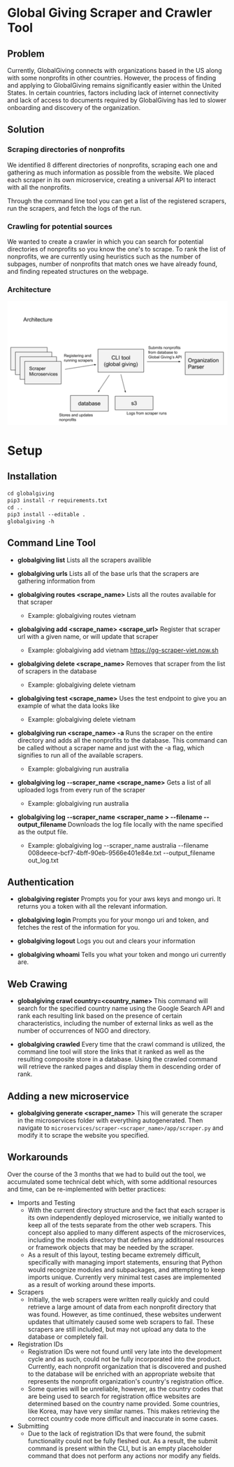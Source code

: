 # Global Giving Scraper and Crawler Tool



## Problem
Currently, GlobalGiving connects with organizations based in the US along with some nonprofits in other countries. However, the process of finding and applying to GlobalGiving remains significantly easier within the United States. In certain countries, factors including lack of internet connectivity and lack of access to documents required by GlobalGiving has led to slower onboarding and discovery of the organization. 

## Solution 

### Scraping directories of nonprofits

We identified 8 different directories of nonprofits, scraping each one and gathering as much information as possible from the website. We placed each scraper in its own microservice, creating a universal API to interact with all the nonprofits. 

Through the command line tool you can get a list of the registered scrapers, run the scrapers, and fetch the logs of the run.

### Crawling for potential sources 
 
We wanted to create a crawler in which you can search for potential directories of nonprofits so you know the one's to scrape. To rank the list of nonprofits, we are currently using heuristics such as the number of subpages, number of nonprofits that match ones we have already found, and finding repeated structures on the webpage. 

### Architecture

![GitHub Logo](/resources/architecture.png)


# Setup

## Installation

```
cd globalgiving 
pip3 install -r requirements.txt
cd ..
pip3 install --editable .
globalgiving -h
```

## Command Line Tool

* **globalgiving list** 
Lists all the scrapers availible

* **globalgiving urls**
Lists all of the base urls that the scrapers are gathering information from

* **globalgiving routes <scrape_name>** 
Lists all the routes available for that scraper
    * Example: globalgiving routes vietnam

* **globalgiving add <scrape_name> <scrape_url>** 
Register that scraper url with a given name, or will update that scraper
    * Example: globalgiving add vietnam https://gg-scraper-viet.now.sh

* **globalgiving delete <scrape_name>** 
Removes that scraper from the list of scrapers in the database
    * Example: globalgiving delete vietnam 

* **globalgiving test <scrape_name>** 
Uses the test endpoint to give you an example of what the data looks like
    * Example: globalgiving delete vietnam 

* **globalgiving run <scrape_name> -a** 
Runs the scraper on the entire directory and adds all the nonprofits to the database. This command can be called without a scraper name and just with the -a flag, which signifies to run all of the available scrapers.
    * Example: globalgiving run australia

* **globalgiving log --scraper_name <scrape_name>** 
Gets a list of all uploaded logs from every run of the scraper
    * Example: globalgiving run australia

* **globalgiving log --scraper_name <scraper_name > --filename <file name> --output_filename <output file name>** 
Downloads the log file locally with the name specified as the output file. 
    * Example: globalgiving log --scraper_name australia --filename
008deece-bcf7-4bff-90eb-9566e401e84e.txt --output_filename out_log.txt

## Authentication

* **globalgiving register** 
Prompts you for your aws keys and mongo uri. It returns you a token with all the relevant information.

* **globalgiving login** 
Prompts you for your mongo uri and token, and fetches the rest of the information for you.

* **globalgiving logout** 
Logs you out and clears your information

* **globalgiving whoami** 
Tells you what your token and mongo uri currently are. 

## Web Crawing
* **globalgiving crawl country=<country_name>**
This command will search for the specified country name using the Google Search API and rank each resulting link based
on the presence of certain characteristics, including the number of external links as well as the number of occurrences 
of NGO and directory.

* **globalgiving crawled**
Every time that the crawl command is utilized, the command line tool will store the links that it ranked as well as the resulting composite store in a database. Using the crawled command will retrieve the ranked pages and display them in descending order of rank.

## Adding a new microservice

* **globalgiving generate <scraper_name>** 
This will generate the scraper in the microservices folder with everything autogenerated. Then navigate to ```microservices/scraper-<scraper_name>/app/scraper.py``` and modify it to scrape the website you specified. 


## Workarounds
Over the course of the 3 months that we had to build out the tool, we accumulated some technical debt which, with some additional resources and time, can be re-implemented with better practices:

* Imports and Testing
    * With the current directory structure and the fact that each scraper is its own independently deployed microservice, we initially wanted to keep all of the tests separate from the other web scrapers. This concept also applied to many different aspects of the microservices, including the models directory that defines any additional resources or framework objects that may be needed by the scraper. 
    * As a result of this layout, testing became extremely difficult, specifically with managing import statements, ensuring that Python would recognize modules and subpackages, and attempting to keep imports unique. Currently very minimal test cases are implemented as a result of working around these imports.
* Scrapers
    * Initially, the web scrapers were written really quickly and could retrieve a large amount of data from each nonprofit directory that was found. However, as time continued, these websites underwent updates that ultimately caused some web scrapers to fail. These scrapers are still included, but may not upload any data to the database or completely fail.
* Registration IDs
    * Registration IDs were not found until very late into the development cycle and as such, could not be fully incorporated into the product. Currently, each nonprofit organization that is discovered and pushed to the database will be enriched with an appropriate website that represents the nonprofit organization's country's registration office.
    * Some queries will be unreliable, however, as the country codes that are being used to search for registration office websites are determined based on the country name provided. Some countries, like Korea, may have very similar names. This makes retrieving the correct country code more difficult and inaccurate in some cases.
* Submitting
    * Due to the lack of registration IDs that were found, the submit functionality could not be fully fleshed out. As a result, the submit command is present within the CLI, but is an empty placeholder command that does not perform any actions nor modify any fields.




